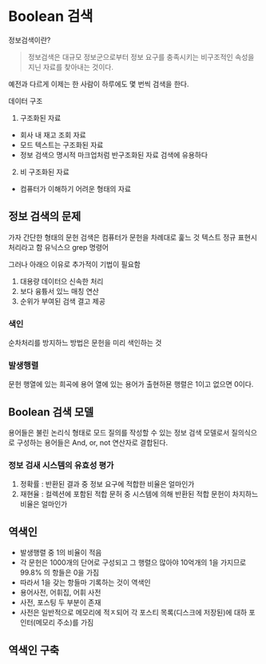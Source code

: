 # Boolean 검색
정보검색이란? 
> 정보검색은 대규모 정보군으로부터 정보 요구를 충족시키는 비구조적인 속성을 지닌 자료를 찾아내는 것이다.

예전과 다르게 이제는 한 사람이 하루에도 몇 번씩 검색을 한다.

데이터 구조
1. 구조화된 자료
 - 회사 내 재고 조회 자료
 - 모드 텍스트는 구조화된 자료
 - 정보 검색으 명시적 마크업처럼 반구조화된 자료 검색에 유용하다
2. 비 구조화된 자료
 - 컴퓨터가 이해하기 어려운 형태의 자료
 
 
 ## 정보 검색의 문제
 가자 간단한 형태의 문헌 검색은 컴퓨터가 문헌을 차례대로 훑느 것
 텍스트 정규 표현시 처리라고 함 
 유닉스으 grep 명령어
 
 그러나 아래으 이유로 추가적이 기법이 필요함
 1. 대용량 데이터으 신속한 처리
 2. 보다 융튱서 있느 매칭 연산
 3. 순위가 부여된 검색 결고 제공 
 
 ### 색인 
 순차처리를 방지하느 방법은 문헌을 미리 색인하는 것
 
 ### 발생행렬
 문헌 행열에 있는 희곡에 용어 열에 있는 용어가 출현하묜 행렬은 1이고 없으면 0이다.
 
 ## Boolean 검색 모델
 
용어들은 불린 논리식 형태로 모드 질의를 작성할 수 있는 정보 검색 모델로서 질의식으로 구성하는 용어들은 And, or, not 연산자로 결합된다.

### 정보 검새 시스템의 유효성 평가
1. 정확률 : 반환된 결과 중 정보 요구에 적합한 비율은 얼마인가
2. 재현율 : 컬렉션에 포함된 적합 문허 중 시스템에 의해 반환된 적합 문헌이 차지하느 비율은 얼마인가

## 역색인
- 발생행렬 중 1의 비율이 적음
- 각 문헌은 1000개의 단어로 구성되고 그 행렬으 많아야 10억개의 1을 가지므로 99.8% 의 항들은 0을 가짐
- 따라서 1을 갖는 항들마 기록하는 것이 역색인
- 용어사전, 어휘집, 어휘 사전 
- 사전, 포스팅 두 부분이 존재
- 사전은 일반적으로 메모리에 적ㅈ되어 각 포스티 목록(디스크에 저장된)에 대하 포인터(메모리 주소)를 가짐

## 역색인 구축




